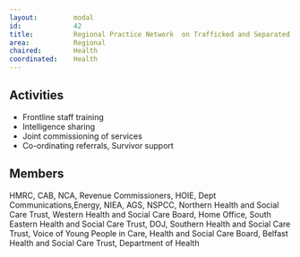 ```yaml
---
layout: 		modal
id: 			42
title: 			Regional Practice Network  on Trafficked and Separated Children
area: 			Regional
chaired: 		Health
coordinated:	Health
---
```


Activities
----------

* Frontline staff training
* Intelligence sharing
* Joint commissioning of services
* Co-ordinating referrals, Survivor support

Members
-------

HMRC, CAB, NCA, Revenue Commissioners, HOIE, Dept Communications,Energy, NIEA, AGS, NSPCC, Northern Health and Social Care Trust, Western Health and Social Care Board, Home Office, South Eastern Health and Social Care Trust, DOJ, Southern Health and Social Care Trust, Voice of Young People in Care, Health and Social Care Board, Belfast Health and Social Care Trust, Department of Health
